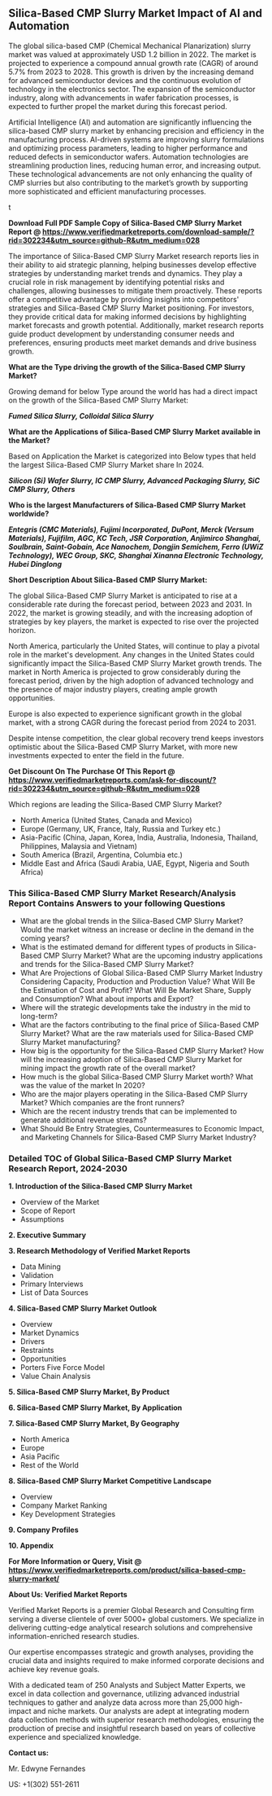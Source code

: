 <h2>Silica-Based CMP Slurry Market Impact of AI and Automation</h2><p>The global silica-based CMP (Chemical Mechanical Planarization) slurry market was valued at approximately USD 1.2 billion in 2022. The market is projected to experience a compound annual growth rate (CAGR) of around 5.7% from 2023 to 2028. This growth is driven by the increasing demand for advanced semiconductor devices and the continuous evolution of technology in the electronics sector. The expansion of the semiconductor industry, along with advancements in wafer fabrication processes, is expected to further propel the market during this forecast period.</p><p>Artificial Intelligence (AI) and automation are significantly influencing the silica-based CMP slurry market by enhancing precision and efficiency in the manufacturing process. AI-driven systems are improving slurry formulations and optimizing process parameters, leading to higher performance and reduced defects in semiconductor wafers. Automation technologies are streamlining production lines, reducing human error, and increasing output. These technological advancements are not only enhancing the quality of CMP slurries but also contributing to the market’s growth by supporting more sophisticated and efficient manufacturing processes.</p>t</p><p id="" class=""><strong>Download Full PDF Sample Copy of Silica-Based CMP Slurry Market Report @ <a href="https://www.verifiedmarketreports.com/download-sample/?rid=302234&utm_source=github-R&utm_medium=028" target="_blank">https://www.verifiedmarketreports.com/download-sample/?rid=302234&utm_source=github-R&utm_medium=028</a></strong></p><p>The importance of&nbsp;Silica-Based CMP Slurry Market research reports lies in their ability to aid strategic planning, helping businesses develop effective strategies by understanding market trends and dynamics. They play a crucial role in risk management by identifying potential risks and challenges, allowing businesses to mitigate them proactively. These reports offer a competitive advantage by providing insights into competitors' strategies and Silica-Based CMP Slurry Market positioning. For investors, they provide critical data for making informed decisions by highlighting market forecasts and growth potential. Additionally, market research reports guide product development by understanding consumer needs and preferences, ensuring products meet market demands and drive business growth.</p><p><strong>What are the&nbsp;Type driving the growth of the Silica-Based CMP Slurry Market?</strong></p><p id="" class="">Growing demand for below Type around the world has had a direct impact on the growth of the Silica-Based CMP Slurry Market:</p><em><strong>Fumed Silica Slurry, Colloidal Silica Slurry</strong></em></p><strong>What are the&nbsp;Applications&nbsp;of Silica-Based CMP Slurry Market available in the Market?</strong></p><p id="" class="">Based on Application the Market is categorized into Below types that held the largest Silica-Based CMP Slurry Market share In 2024.</p><em><strong>Silicon (Si) Wafer Slurry, IC CMP Slurry, Advanced Packaging Slurry, SiC CMP Slurry, Others</strong></em></p><strong>Who is the largest Manufacturers of Silica-Based CMP Slurry Market worldwide?</strong></p><p><em><strong>Entegris (CMC Materials), Fujimi Incorporated, DuPont, Merck (Versum Materials), Fujifilm, AGC, KC Tech, JSR Corporation, Anjimirco Shanghai, Soulbrain, Saint-Gobain, Ace Nanochem, Dongjin Semichem, Ferro (UWiZ Technology), WEC Group, SKC, Shanghai Xinanna Electronic Technology, Hubei Dinglong</strong></em></p><p id="" class=""><strong>Short Description About Silica-Based CMP Slurry Market:</strong></p><p>The global Silica-Based CMP Slurry Market is anticipated to rise at a considerable rate during the forecast period, between 2023 and 2031. In 2022, the market is growing steadily, and with the increasing adoption of strategies by key players, the market is expected to rise over the projected horizon.</p><p>North America, particularly the United States, will continue to play a pivotal role in the market's development. Any changes in the United States could significantly impact the Silica-Based CMP Slurry Market growth trends. The market in North America is projected to grow considerably during the forecast period, driven by the high adoption of advanced technology and the presence of major industry players, creating ample growth opportunities.</p><p>Europe is also expected to experience significant growth in the global market, with a strong CAGR during the forecast period from 2024 to 2031.</p><p>Despite intense competition, the clear global recovery trend keeps investors optimistic about the Silica-Based CMP Slurry Market, with more new investments expected to enter the field in the future.</p><p id="" class=""><strong>Get Discount On The Purchase Of This Report @ <a href="https://www.verifiedmarketreports.com/ask-for-discount/?rid=302234&utm_source=github-R&utm_medium=028" target="_blank">https://www.verifiedmarketreports.com/ask-for-discount/?rid=302234&utm_source=github-R&utm_medium=028</a></strong></p>Which regions are leading the Silica-Based CMP Slurry Market?</p><ul><li>North America (United States, Canada and Mexico)</li><li>Europe (Germany, UK, France, Italy, Russia and Turkey etc.)</li><li>Asia-Pacific (China, Japan, Korea, India, Australia, Indonesia, Thailand, Philippines, Malaysia and Vietnam)</li><li>South America (Brazil, Argentina, Columbia etc.)</li><li>Middle East and Africa (Saudi Arabia, UAE, Egypt, Nigeria and South Africa)</li></ul><h3 id="" class="">This Silica-Based CMP Slurry Market Research/Analysis Report Contains Answers to your following Questions</h3><ul><li>What are the global trends in the Silica-Based CMP Slurry Market? Would the market witness an increase or decline in the demand in the coming years?</li><li>What is the estimated demand for different types of products in Silica-Based CMP Slurry Market? What are the upcoming industry applications and trends for the Silica-Based CMP Slurry Market?</li><li>What Are Projections of Global Silica-Based CMP Slurry Market Industry Considering Capacity, Production and Production Value? What Will Be the Estimation of Cost and Profit? What Will Be Market Share, Supply and Consumption? What about imports and Export?</li><li>Where will the strategic developments take the industry in the mid to long-term?</li><li>What are the factors contributing to the final price of Silica-Based CMP Slurry Market? What are the raw materials used for Silica-Based CMP Slurry Market manufacturing?</li><li>How big is the opportunity for the Silica-Based CMP Slurry Market? How will the increasing adoption of Silica-Based CMP Slurry Market for mining impact the growth rate of the overall market?</li><li>How much is the global Silica-Based CMP Slurry Market worth? What was the value of the market In 2020?</li><li>Who are the major players operating in the Silica-Based CMP Slurry Market? Which companies are the front runners?</li><li>Which are the recent industry trends that can be implemented to generate additional revenue streams?</li><li>What Should Be Entry Strategies, Countermeasures to Economic Impact, and Marketing Channels for Silica-Based CMP Slurry Market Industry?</li></ul><h3 id="" class="">Detailed TOC of Global Silica-Based CMP Slurry Market Research Report, 2024-2030</h3><p id="" class=""><strong>1. Introduction of the Silica-Based CMP Slurry Market</strong></p><ul><li>Overview of the Market</li><li>Scope of Report</li><li>Assumptions</li></ul><p id="" class=""><strong>2. Executive Summary</strong></p><p id="" class=""><strong>3. Research Methodology of Verified Market Reports</strong></p><ul><li>Data Mining</li><li>Validation</li><li>Primary Interviews</li><li>List of Data Sources</li></ul><p id="" class=""><strong>4. Silica-Based CMP Slurry Market Outlook</strong></p><ul><li>Overview</li><li>Market Dynamics</li><li>Drivers</li><li>Restraints</li><li>Opportunities</li><li>Porters Five Force Model</li><li>Value Chain Analysis</li></ul><p id="" class=""><strong>5. Silica-Based CMP Slurry Market, By Product</strong></p><p id="" class=""><strong>6. Silica-Based CMP Slurry Market, By Application</strong></p><p id="" class=""><strong>7. Silica-Based CMP Slurry Market, By Geography</strong></p><ul><li>North America</li><li>Europe</li><li>Asia Pacific</li><li>Rest of the World</li></ul><p id="" class=""><strong>8. Silica-Based CMP Slurry Market Competitive Landscape</strong></p><ul><li>Overview</li><li>Company Market Ranking</li><li>Key Development Strategies</li></ul><p id="" class=""><strong>9. Company Profiles</strong></p><p id="" class=""><strong>10. Appendix</strong></p><p id="" class=""><strong>For More Information or Query, Visit @ <a href="https://www.verifiedmarketreports.com/product/silica-based-cmp-slurry-market/" target="_blank">https://www.verifiedmarketreports.com/product/silica-based-cmp-slurry-market/</a></strong></p><p id="" class=""><strong>About Us: Verified Market Reports</strong></p><p id="" class="">Verified Market Reports is a premier Global Research and Consulting firm serving a diverse clientele of over 5000+ global customers. We specialize in delivering cutting-edge analytical research solutions and comprehensive information-enriched research studies.</p><p id="" class="">Our expertise encompasses strategic and growth analyses, providing the crucial data and insights required to make informed corporate decisions and achieve key revenue goals.</p><p id="" class="">With a dedicated team of 250 Analysts and Subject Matter Experts, we excel in data collection and governance, utilizing advanced industrial techniques to gather and analyze data across more than 25,000 high-impact and niche markets. Our analysts are adept at integrating modern data collection methods with superior research methodologies, ensuring the production of precise and insightful research based on years of collective experience and specialized knowledge.</p><p id="" class=""><strong>Contact us:</strong></p><p id="" class="">Mr. Edwyne Fernandes</p><p id="" class="">US: +1(302) 551-2611</p>